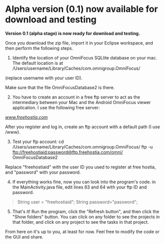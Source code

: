 # Alpha version (0.1) now available for download and testing #

**Version 0.1 (alpha stage) is now ready for download and testing.**

Once you download the zip file, import it in your Eclipse workspace, and then perform the following steps.

1. Identify the location of your OmniFocus SQLlite database on your mac. The default location is at /Users/username/Library/Caches/com.omnigroup.OmniFocus/

(replace username with your user ID).

Make sure that the file OmniFocusDatabase2 is there.


2. You have to create an account in a free ftp server to act as the intermediary between your Mac and the Android OmniFocus viewer application. I use the following free server:

_www.freehostia.com_

After you register and log in, create an ftp account with a default path (I use /www).


3. Test your ftp account:
cd /Users/username/Library/Caches/com.omnigroup.OmniFocus/
ftp -u [ftp://freehostiaid:password@ftp.freehostia.com/omni/](ftp://freehostiaid:password@ftp.freehostia.com/omni/) OmniFocusDatabase2

Replace "freehostiaid" with the user ID you used to register at free hostia, and "password" with your password.

4. If everything works fine, now you can look into the program's code. in the MainActivity.java file, edit lines 63 and 64 with your ftp ID and password.
> String user = "freehostiaid";
> String password="password";

5. That's it! Run the program, click the "Refresh button", and then click the "Show folders" button. You can click on any folder to see the projects in that folder, and click on any project to see the tasks in that project.



From here on it's up to you, at least for now. Feel free to modify the code or the GUI and share.